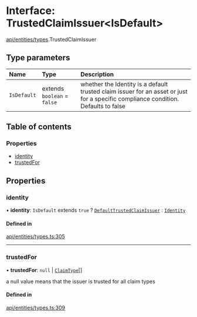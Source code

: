# Interface: TrustedClaimIssuer\<IsDefault\>

[api/entities/types](../wiki/api.entities.types).TrustedClaimIssuer

## Type parameters

| Name | Type | Description |
| :------ | :------ | :------ |
| `IsDefault` | extends `boolean` = ``false`` | whether the Identity is a default trusted claim issuer for an asset or just for a specific compliance condition. Defaults to false |

## Table of contents

### Properties

- [identity](../wiki/api.entities.types.TrustedClaimIssuer#identity)
- [trustedFor](../wiki/api.entities.types.TrustedClaimIssuer#trustedfor)

## Properties

### identity

• **identity**: `IsDefault` extends ``true`` ? [`DefaultTrustedClaimIssuer`](../wiki/api.entities.DefaultTrustedClaimIssuer.DefaultTrustedClaimIssuer) : [`Identity`](../wiki/api.entities.Identity.Identity)

#### Defined in

[api/entities/types.ts:305](https://github.com/PolymeshAssociation/polymesh-sdk/blob/fe2e6dd1/src/api/entities/types.ts#L305)

___

### trustedFor

• **trustedFor**: ``null`` \| [`ClaimType`](../wiki/api.entities.types.ClaimType)[]

a null value means that the issuer is trusted for all claim types

#### Defined in

[api/entities/types.ts:309](https://github.com/PolymeshAssociation/polymesh-sdk/blob/fe2e6dd1/src/api/entities/types.ts#L309)
